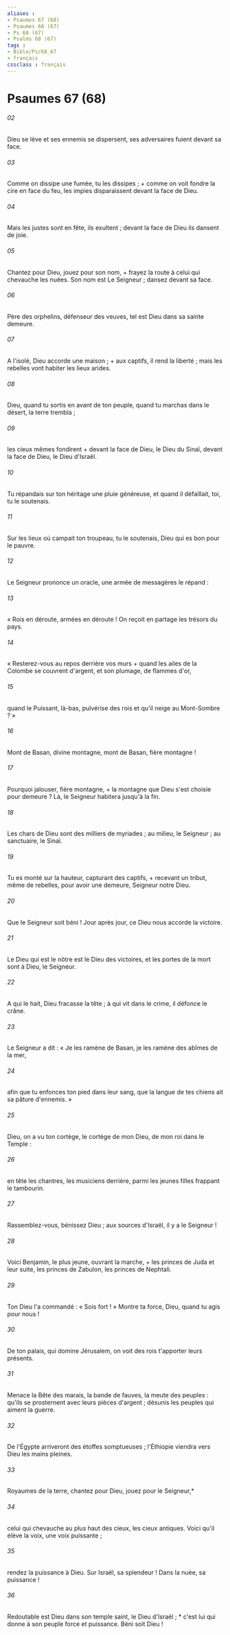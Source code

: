 ```yaml
---
aliases : 
- Psaumes 67 (68)
- Psaumes 68 (67)
- Ps 68 (67)
- Psalms 68 (67)
tags : 
- Bible/Ps/68_67
- français
cssclass : français
---
```


# Psaumes 67 (68)

###### 02
Dieu se lève et ses ennemis se dispersent, ses adversaires fuient devant sa face.
###### 03
Comme on dissipe une fumée, tu les dissipes ; + comme on voit fondre la cire en face du feu, les impies disparaissent devant la face de Dieu.
###### 04
Mais les justes sont en fête, ils exultent ; devant la face de Dieu ils dansent de joie.
###### 05
Chantez pour Dieu, jouez pour son nom, + frayez la route à celui qui chevauche les nuées. Son nom est Le Seigneur ; dansez devant sa face.
###### 06
Père des orphelins, défenseur des veuves, tel est Dieu dans sa sainte demeure.
###### 07
A l'isolé, Dieu accorde une maison ; + aux captifs, il rend la liberté ; mais les rebelles vont habiter les lieux arides.
###### 08
Dieu, quand tu sortis en avant de ton peuple, quand tu marchas dans le désert, la terre trembla ;
###### 09
les cieux mêmes fondirent + devant la face de Dieu, le Dieu du Sinaï, devant la face de Dieu, le Dieu d'Israël.
###### 10
Tu répandais sur ton héritage une pluie généreuse, et quand il défaillait, toi, tu le soutenais.
###### 11
Sur les lieux où campait ton troupeau, tu le soutenais, Dieu qui es bon pour le pauvre.
###### 12
Le Seigneur prononce un oracle, une armée de messagères le répand :
###### 13
« Rois en déroute, armées en déroute ! On reçoit en partage les trésors du pays.
###### 14
« Resterez-vous au repos derrière vos murs + quand les ailes de la Colombe se couvrent d'argent, et son plumage, de flammes d'or,
###### 15
quand le Puissant, là-bas, pulvérise des rois et qu'il neige au Mont-Sombre ? »
###### 16
Mont de Basan, divine montagne, mont de Basan, fière montagne !
###### 17
Pourquoi jalouser, fière montagne, + la montagne que Dieu s'est choisie pour demeure ? Là, le Seigneur habitera jusqu'à la fin.
###### 18
Les chars de Dieu sont des milliers de myriades ; au milieu, le Seigneur ; au sanctuaire, le Sinaï.
###### 19
Tu es monté sur la hauteur, capturant des captifs, + recevant un tribut, même de rebelles, pour avoir une demeure, Seigneur notre Dieu.
###### 20
Que le Seigneur soit béni ! Jour après jour, ce Dieu nous accorde la victoire.
###### 21
Le Dieu qui est le nôtre est le Dieu des victoires, et les portes de la mort sont à Dieu, le Seigneur.
###### 22
A qui le hait, Dieu fracasse la tête ; à qui vit dans le crime, il défonce le crâne.
###### 23
Le Seigneur a dit : « Je les ramène de Basan, je les ramène des abîmes de la mer,
###### 24
afin que tu enfonces ton pied dans leur sang, que la langue de tes chiens ait sa pâture d'ennemis. »
###### 25
Dieu, on a vu ton cortège, le cortège de mon Dieu, de mon roi dans le Temple :
###### 26
en tête les chantres, les musiciens derrière, parmi les jeunes filles frappant le tambourin.
###### 27
Rassemblez-vous, bénissez Dieu ; aux sources d'Israël, il y a le Seigneur !
###### 28
Voici Benjamin, le plus jeune, ouvrant la marche, + les princes de Juda et leur suite, les princes de Zabulon, les princes de Nephtali.
###### 29
Ton Dieu l'a commandé : « Sois fort ! » Montre ta force, Dieu, quand tu agis pour nous !
###### 30
De ton palais, qui domine Jérusalem, on voit des rois t'apporter leurs présents.
###### 31
Menace la Bête des marais, la bande de fauves, la meute des peuples : qu'ils se prosternent avec leurs pièces d'argent ; désunis les peuples qui aiment la guerre.
###### 32
De l'Égypte arriveront des étoffes somptueuses ; l'Éthiopie viendra vers Dieu les mains pleines.
###### 33
Royaumes de la terre, chantez pour Dieu, jouez pour le Seigneur,*
###### 34
celui qui chevauche au plus haut des cieux, les cieux antiques. Voici qu'il élève la voix, une voix puissante ;
###### 35
rendez la puissance à Dieu. Sur Israël, sa splendeur ! Dans la nuée, sa puissance !
###### 36
Redoutable est Dieu dans son temple saint, le Dieu d'Israël ; * c'est lui qui donne à son peuple force et puissance. Béni soit Dieu !
